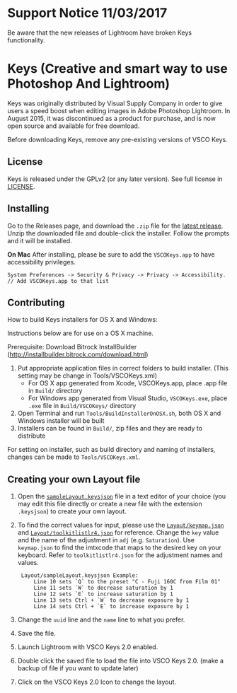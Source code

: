 # Support Notice 11/03/2017

Be aware that the new releases of Lightroom have broken Keys functionality.

# Keys (Creative and smart way to use Photoshop And Lightroom)

Keys was originally distributed by Visual Supply Company in order to
give users a speed boost when editing images in Adobe Photoshop Lightroom.
In August 2015, it was discontinued as a product for purchase, and is now
open source and available for free download.

Before downloading Keys, remove any pre-existing versions of VSCO Keys.

## License

Keys is released under the GPLv2 (or any later version). See full license
in [LICENSE](LICENSE).

## Installing

Go to the Releases page, and download the `.zip` file for the [latest release](https://github.com/cajames/keys/releases/latest).
Unzip the downloaded file and double-click the installer. Follow the prompts and it will be installed.

**On Mac**
After installing, please be sure to add the `VSCOKeys.app` to have accessibility privileges.
```
System Preferences -> Security & Privacy -> Privacy -> Accessibility.
// Add VSCOKeys.app to that list
```

## Contributing

How to build Keys installers for OS X and Windows:

Instructions below are for use on a OS X machine.

Prerequisite: Download Bitrock InstallBuilder
(http://installbuilder.bitrock.com/download.html)

1. Put appropriate application files in correct folders to build installer. (This setting may be change in Tools/VSCOKeys.xml)
    - For OS X app generated from Xcode, VSCOKeys.app, place .app file in `Build/` directory
    - For Windows app generated from Visual Studio, `VSCOKeys.exe`, place `.exe` file in `Build/VSCOKeys/` directory
2. Open Terminal and run `Tools/BuildInstallerOnOSX.sh`, both OS X and Windows installer will be built
3. Installers can be found in `Build/`, zip files and they are ready to distribute

For setting on installer, such as build directory and naming of installers, changes can be made to `Tools/VSCOKeys.xml`.

## Creating your own Layout file

1. Open the [`sampleLayout.keysjson`](Layout/sampleLayout.keysjson) file in a text editor of your choice (you may edit this file directly or create a new file with the extension `.keysjson`) to create your own layout.
2. To find the correct values for input, please use the [`Layout/keymap.json`](Layout/keymap.json) and [`Layout/toolkitlistlr4.json`](Layout/toolkitlistlr4.json) for reference. Change the `key` value and the name of the adjustment in `adj` (e.g. `Saturation`). Use `keymap.json` to find the imtxcode that maps to the desired key on your keyboard. Refer to `toolkitlistlr4.json` for the adjustment names and values.

        Layout/sampleLayout.keysjson Example:
            Line 10 sets `Q` to the preset "C - Fuji 160C from Film 01"
            Line 11 sets `W` to decrease saturation by 1
            Line 12 sets `E` to increase saturation by 1
            Line 13 sets Ctrl + `W` to decrease exposure by 1
            Line 14 sets Ctrl + `E` to increase exposure by 1

3. Change the `uuid` line and the `name` line to what you prefer.
4. Save the file.
5. Launch Lightroom with VSCO Keys 2.0 enabled.
6. Double click the saved file to load the file into VSCO Keys 2.0. (make a backup of file if you want to update later)
7. Click on the VSCO Keys 2.0 Icon to change the layout.
